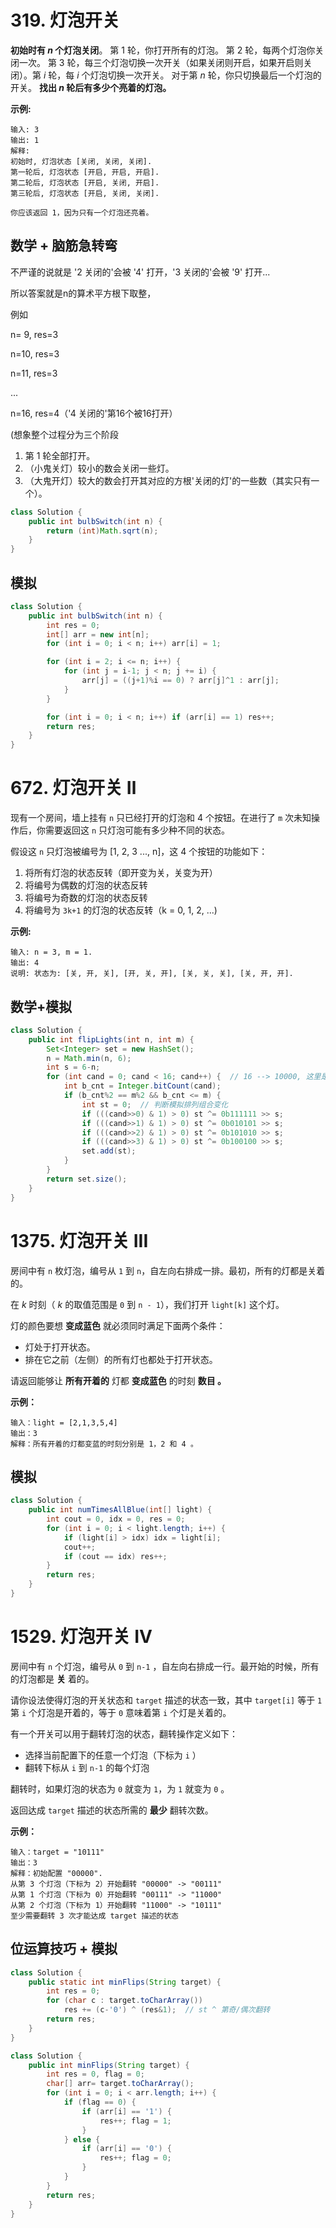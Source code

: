 # 319. 灯泡开关

**初始时有 *n* 个灯泡关闭**。 第 1 轮，你打开所有的灯泡。 第 2 轮，每两个灯泡你关闭一次。 第 3 轮，每三个灯泡切换一次开关（如果关闭则开启，如果开启则关闭）。第 *i* 轮，每 *i* 个灯泡切换一次开关。 对于第 *n* 轮，你只切换最后一个灯泡的开关。 **找出 *n* 轮后有多少个亮着的灯泡。**

**示例:**

```
输入: 3
输出: 1 
解释: 
初始时, 灯泡状态 [关闭, 关闭, 关闭].
第一轮后, 灯泡状态 [开启, 开启, 开启].
第二轮后, 灯泡状态 [开启, 关闭, 开启].
第三轮后, 灯泡状态 [开启, 关闭, 关闭]. 

你应该返回 1，因为只有一个灯泡还亮着。
```

## 数学 + 脑筋急转弯

不严谨的说就是 '2 关闭的'会被 '4' 打开，'3 关闭的'会被 '9' 打开...

所以答案就是n的算术平方根下取整，

例如 

n= 9,  res=3

n=10, res=3

n=11, res=3

...

n=16, res=4（'4 关闭的'第16个被16打开） 

(想象整个过程分为三个阶段

1. 第 1 轮全部打开。
2. （小鬼关灯）较小的数会关闭一些灯。
3. （大鬼开灯）较大的数会打开其对应的方根'关闭的灯'的一些数（其实只有一个）。

```java
class Solution {
    public int bulbSwitch(int n) {
        return (int)Math.sqrt(n);
    }
}
```



## 模拟

```java
class Solution {
    public int bulbSwitch(int n) {
        int res = 0;
        int[] arr = new int[n];
        for (int i = 0; i < n; i++) arr[i] = 1;

        for (int i = 2; i <= n; i++) {
            for (int j = i-1; j < n; j += i) {
                arr[j] = ((j+1)%i == 0) ? arr[j]^1 : arr[j];
            }
        }

        for (int i = 0; i < n; i++) if (arr[i] == 1) res++;
        return res;
    }
}
```



# 672. 灯泡开关 Ⅱ

现有一个房间，墙上挂有 `n` 只已经打开的灯泡和 4 个按钮。在进行了 `m` 次未知操作后，你需要返回这 `n` 只灯泡可能有多少种不同的状态。

假设这 `n` 只灯泡被编号为 [1, 2, 3 ..., n]，这 4 个按钮的功能如下：

1. 将所有灯泡的状态反转（即开变为关，关变为开）
2. 将编号为偶数的灯泡的状态反转
3. 将编号为奇数的灯泡的状态反转
4. 将编号为 `3k+1` 的灯泡的状态反转（k = 0, 1, 2, ...)

**示例:**

```
输入: n = 3, m = 1.
输出: 4
说明: 状态为: [关, 开, 关], [开, 关, 开], [关, 关, 关], [关, 开, 开].
```



## 数学+模拟

```java
class Solution {
    public int flipLights(int n, int m) {
        Set<Integer> set = new HashSet();
        n = Math.min(n, 6);
        int s = 6-n;
        for (int cand = 0; cand < 16; cand++) {  // 16 --> 10000, 这里是模拟排列组合
            int b_cnt = Integer.bitCount(cand);
            if (b_cnt%2 == m%2 && b_cnt <= m) {
                int st = 0;  // 判断模拟排列组合变化
                if (((cand>>0) & 1) > 0) st ^= 0b111111 >> s;
                if (((cand>>1) & 1) > 0) st ^= 0b010101 >> s;
                if (((cand>>2) & 1) > 0) st ^= 0b101010 >> s;
                if (((cand>>3) & 1) > 0) st ^= 0b100100 >> s;
                set.add(st);
            }
        }
        return set.size();
    }
}
```



# 1375. 灯泡开关 III

房间中有 `n` 枚灯泡，编号从 `1` 到 `n`，自左向右排成一排。最初，所有的灯都是关着的。

在 *k* 时刻（ *k* 的取值范围是 `0` 到 `n - 1`），我们打开 `light[k]` 这个灯。

灯的颜色要想 **变成蓝色** 就必须同时满足下面两个条件：

- 灯处于打开状态。
- 排在它之前（左侧）的所有灯也都处于打开状态。

请返回能够让 **所有开着的** 灯都 **变成蓝色** 的时刻 **数目 。**

**示例：**

```
输入：light = [2,1,3,5,4]
输出：3
解释：所有开着的灯都变蓝的时刻分别是 1，2 和 4 。
```



## 模拟

```java
class Solution {
    public int numTimesAllBlue(int[] light) {
        int cout = 0, idx = 0, res = 0;
        for (int i = 0; i < light.length; i++) {
            if (light[i] > idx) idx = light[i];
            cout++;
            if (cout == idx) res++;
        }
        return res;
    }
}
```



# 1529. 灯泡开关 IV

房间中有 `n` 个灯泡，编号从 `0` 到 `n-1` ，自左向右排成一行。最开始的时候，所有的灯泡都是 **关** 着的。

请你设法使得灯泡的开关状态和 `target` 描述的状态一致，其中 `target[i]` 等于 `1` 第 `i` 个灯泡是开着的，等于 `0` 意味着第 `i` 个灯是关着的。

有一个开关可以用于翻转灯泡的状态，翻转操作定义如下：

- 选择当前配置下的任意一个灯泡（下标为 `i` ）
- 翻转下标从 `i` 到 `n-1` 的每个灯泡

翻转时，如果灯泡的状态为 `0` 就变为 `1`，为 `1` 就变为 `0` 。

返回达成 `target` 描述的状态所需的 **最少** 翻转次数。

 

**示例：**

```
输入：target = "10111"
输出：3
解释：初始配置 "00000".
从第 3 个灯泡（下标为 2）开始翻转 "00000" -> "00111"
从第 1 个灯泡（下标为 0）开始翻转 "00111" -> "11000"
从第 2 个灯泡（下标为 1）开始翻转 "11000" -> "10111"
至少需要翻转 3 次才能达成 target 描述的状态
```



## 位运算技巧 + 模拟

```java
class Solution {
    public static int minFlips(String target) {
        int res = 0;
        for (char c : target.toCharArray())
            res += (c-'0') ^ (res&1);  // st ^ 第奇/偶次翻转
        return res;
    }
}
```

```java
class Solution {
    public int minFlips(String target) {
        int res = 0, flag = 0;
        char[] arr= target.toCharArray();
        for (int i = 0; i < arr.length; i++) {
            if (flag == 0) {
                if (arr[i] == '1') {
                    res++; flag = 1;
                }
            } else {
                if (arr[i] == '0') {
                    res++; flag = 0;
                }
            }
        }
        return res;
    }
}
```

